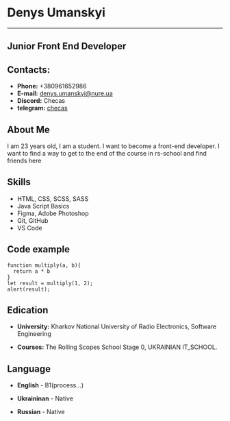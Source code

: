 # Denys Umanskyi
___

## Junior Front End Developer

## Contacts:

* **Phone:** +380961652986
* **E-mail:** denys.umanskyi@nure.ua
* **Discord:** Checas
* **telegram:** [checas](https://telegram.im/@checas1)

## About Me

I am 23 years old, I am a student. I want to become a front-end developer. I want to find a way to get to the end of the course in rs-school and find friends here

## Skills

* HTML, CSS, SCSS, SASS
* Java Script Basics
* Figma, Adobe Photoshop
* Git, GitHub
* VS Code

## Code example

```
function multiply(a, b){
  return a * b
}
let result = multiply(1, 2);
alert(result); 
```

## Edication 

* **University:** Kharkov National University of Radio Electronics, Software Engineering 

* **Courses:** The Rolling Scopes School Stage 0, UKRAINIAN IT_SCHOOL.

## Language

* **English** - B1(process...)

* **Ukraininan** - Native

* **Russian** - Native





